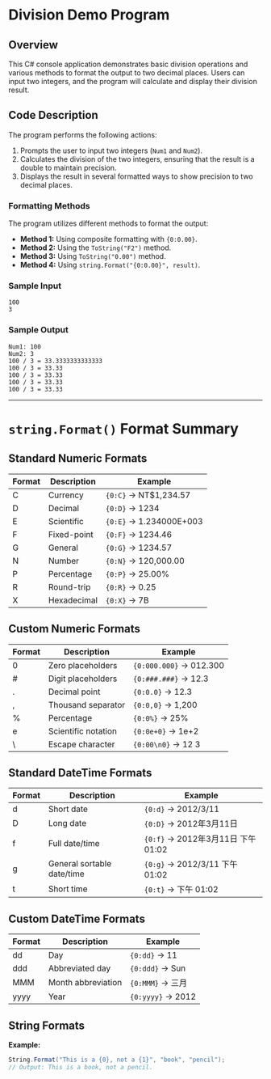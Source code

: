 # Division Demo Program

## Overview
This C# console application demonstrates basic division operations and various methods to format the output to two decimal places. Users can input two integers, and the program will calculate and display their division result.

## Code Description
The program performs the following actions:
1. Prompts the user to input two integers (`Num1` and `Num2`).
2. Calculates the division of the two integers, ensuring that the result is a double to maintain precision.
3. Displays the result in several formatted ways to show precision to two decimal places.

### Formatting Methods
The program utilizes different methods to format the output:
- **Method 1:** Using composite formatting with `{0:0.00}`.
- **Method 2:** Using the `ToString("F2")` method.
- **Method 3:** Using `ToString("0.00")` method.
- **Method 4:** Using `string.Format("{0:0.00}", result)`.

### Sample Input
```
100
3
```

### Sample Output
```
Num1: 100
Num2: 3
100 / 3 = 33.3333333333333
100 / 3 = 33.33
100 / 3 = 33.33
100 / 3 = 33.33
100 / 3 = 33.33
```

---
# `string.Format()` Format Summary

## Standard Numeric Formats
| Format | Description           | Example                  |
|--------|-----------------------|--------------------------|
| C      | Currency              | `{0:C}` → NT$1,234.57   |
| D      | Decimal               | `{0:D}` → 1234          |
| E      | Scientific            | `{0:E}` → 1.234000E+003 |
| F      | Fixed-point           | `{0:F}` → 1234.46       |
| G      | General               | `{0:G}` → 1234.57       |
| N      | Number                | `{0:N}` → 120,000.00    |
| P      | Percentage            | `{0:P}` → 25.00%        |
| R      | Round-trip            | `{0:R}` → 0.25          |
| X      | Hexadecimal           | `{0:X}` → 7B            |

## Custom Numeric Formats
| Format  | Description               | Example                |
|---------|---------------------------|------------------------|
| 0       | Zero placeholders          | `{0:000.000}` → 012.300 |
| #       | Digit placeholders         | `{0:###.###}` → 12.3    |
| .       | Decimal point              | `{0:0.0}` → 12.3        |
| ,       | Thousand separator         | `{0:0,0}` → 1,200       |
| %       | Percentage                 | `{0:0%}` → 25%          |
| e       | Scientific notation        | `{0:0e+0}` → 1e+2       |
| \\      | Escape character           | `{0:00\n0}` → 12 3     |

## Standard DateTime Formats
| Format | Description               | Example                        |
|--------|---------------------------|--------------------------------|
| d      | Short date                | `{0:d}` → 2012/3/11           |
| D      | Long date                 | `{0:D}` → 2012年3月11日        |
| f      | Full date/time            | `{0:f}` → 2012年3月11日 下午 01:02 |
| g      | General sortable date/time | `{0:g}` → 2012/3/11 下午 01:02 |
| t      | Short time                | `{0:t}` → 下午 01:02          |

## Custom DateTime Formats
| Format | Description               | Example                |
|--------|---------------------------|------------------------|
| dd     | Day                       | `{0:dd}` → 11          |
| ddd    | Abbreviated day           | `{0:ddd}` → Sun        |
| MMM    | Month abbreviation         | `{0:MMM}` → 三月      |
| yyyy   | Year                      | `{0:yyyy}` → 2012      |

## String Formats
**Example:**
```csharp
String.Format("This is a {0}, not a {1}", "book", "pencil");
// Output: This is a book, not a pencil.
